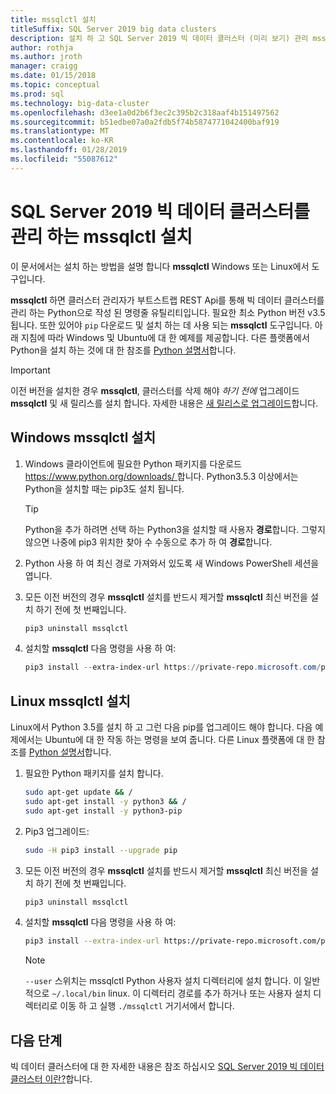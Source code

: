 ```yaml
---
title: mssqlctl 설치
titleSuffix: SQL Server 2019 big data clusters
description: 설치 하 고 SQL Server 2019 빅 데이터 클러스터 (미리 보기) 관리 mssqlctl 도구를 설치 하는 방법에 알아봅니다.
author: rothja
ms.author: jroth
manager: craigg
ms.date: 01/15/2018
ms.topic: conceptual
ms.prod: sql
ms.technology: big-data-cluster
ms.openlocfilehash: d3ee1a0d2b6f3ec2c395b2c318aaf4b151497562
ms.sourcegitcommit: b51edbe07a0a2fdb5f74b5874771042400baf919
ms.translationtype: MT
ms.contentlocale: ko-KR
ms.lasthandoff: 01/28/2019
ms.locfileid: "55087612"
---
```

# <a name="install-mssqlctl-to-manage-sql-server-2019-big-data-clusters"></a>SQL Server 2019 빅 데이터 클러스터를 관리 하는 mssqlctl 설치

이 문서에서는 설치 하는 방법을 설명 합니다 **mssqlctl** Windows 또는 Linux에서 도구입니다.

**mssqlctl** 하면 클러스터 관리자가 부트스트랩 REST Api를 통해 빅 데이터 클러스터를 관리 하는 Python으로 작성 된 명령줄 유틸리티입니다. 필요한 최소 Python 버전 v3.5 됩니다. 또한 있어야 `pip` 다운로드 및 설치 하는 데 사용 되는 **mssqlctl** 도구입니다. 아래 지침에 따라 Windows 및 Ubuntu에 대 한 예제를 제공합니다. 다른 플랫폼에서 Python을 설치 하는 것에 대 한 참조를 [Python 설명서](https://wiki.python.org/moin/BeginnersGuide/Download)합니다.

> [!IMPORTANT]
> 이전 버전을 설치한 경우 **mssqlctl**, 클러스터를 삭제 해야 *하기 전에* 업그레이드 **mssqlctl** 및 새 릴리스를 설치 합니다. 자세한 내용은 [새 릴리스로 업그레이드](deployment-guidance.md#upgrade)합니다.

## <a id="windows"></a> Windows mssqlctl 설치

1. Windows 클라이언트에 필요한 Python 패키지를 다운로드 [ https://www.python.org/downloads/ ](https://www.python.org/downloads/)합니다. Python3.5.3 이상에서는 Python을 설치할 때는 pip3도 설치 됩니다. 

   > [!TIP] 
   > Python을 추가 하려면 선택 하는 Python3을 설치할 때 사용자 **경로**합니다. 그렇지 않으면 나중에 pip3 위치한 찾아 수 수동으로 추가 하 여 **경로**합니다.

1. Python 사용 하 여 최신 경로 가져와서 있도록 새 Windows PowerShell 세션을 엽니다.

1. 모든 이전 버전의 경우 **mssqlctl** 설치를 반드시 제거할 **mssqlctl** 최신 버전을 설치 하기 전에 첫 번째입니다.

   ```powershell
   pip3 uninstall mssqlctl
   ```

1. 설치할 **mssqlctl** 다음 명령을 사용 하 여:

   ```powershell
   pip3 install --extra-index-url https://private-repo.microsoft.com/python/ctp-2.2 mssqlctl
   ```

## <a id="linux"></a> Linux mssqlctl 설치

Linux에서 Python 3.5를 설치 하 고 그런 다음 pip를 업그레이드 해야 합니다. 다음 예제에서는 Ubuntu에 대 한 작동 하는 명령을 보여 줍니다. 다른 Linux 플랫폼에 대 한 참조를 [Python 설명서](https://wiki.python.org/moin/BeginnersGuide/Download)합니다.

1. 필요한 Python 패키지를 설치 합니다.

   ```bash
   sudo apt-get update && /
   sudo apt-get install -y python3 && /
   sudo apt-get install -y python3-pip
   ```

1. Pip3 업그레이드:

   ```bash
   sudo -H pip3 install --upgrade pip
   ```

1. 모든 이전 버전의 경우 **mssqlctl** 설치를 반드시 제거할 **mssqlctl** 최신 버전을 설치 하기 전에 첫 번째입니다.

   ```bash
   pip3 uninstall mssqlctl
   ```

1. 설치할 **mssqlctl** 다음 명령을 사용 하 여:

   ```bash
   pip3 install --extra-index-url https://private-repo.microsoft.com/python/ctp-2.2 mssqlctl --user
   ```

   > [!NOTE]
   > `--user` 스위치는 mssqlctl Python 사용자 설치 디렉터리에 설치 합니다. 이 일반적으로 `~/.local/bin` linux. 이 디렉터리 경로를 추가 하거나 또는 사용자 설치 디렉터리로 이동 하 고 실행 `./mssqlctl` 거기서에서 합니다.

## <a name="next-steps"></a>다음 단계

빅 데이터 클러스터에 대 한 자세한 내용은 참조 하십시오 [SQL Server 2019 빅 데이터 클러스터 이란?](big-data-cluster-overview.md)합니다.
